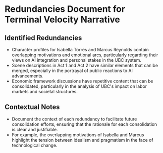 # Redundancies Document for Terminal Velocity Narrative

## Identified Redundancies
- Character profiles for Isabella Torres and Marcus Reynolds contain overlapping motivations and emotional arcs, particularly regarding their views on AI integration and personal stakes in the UBC system.
- Scene descriptions in Act 1 and Act 2 have similar elements that can be merged, especially in the portrayal of public reactions to AI advancements.
- Economic framework discussions have repetitive content that can be consolidated, particularly in the analysis of UBC's impact on labor markets and societal structures.

## Contextual Notes
- Document the context of each redundancy to facilitate future consolidation efforts, ensuring that the rationale for each consolidation is clear and justifiable.
- For example, the overlapping motivations of Isabella and Marcus highlight the tension between idealism and pragmatism in the face of technological change.
